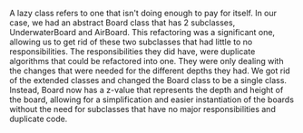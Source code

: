 A lazy class refers to one that isn't doing enough to pay for itself. In our case, we had an abstract Board class that has 2 subclasses, UnderwaterBoard and AirBoard. This refactoring was a significant one, allowing us to get rid of these two subclasses that had little to no responsibilities. The responsibilities they did have, were duplicate algorithms that could be refactored into one. They were only dealing with the changes that were needed for the different depths they had. We got rid of the extended classes and changed the Board class to be a single class. Instead, Board now has a z-value that represents the depth and height of the board, allowing for a simplification and easier instantiation of the boards without the need for subclasses that have no major responsibilities and duplicate code.
